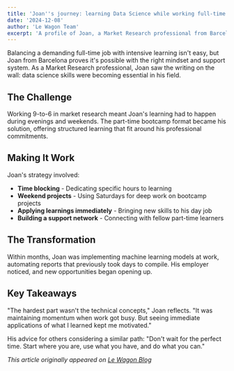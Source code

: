 ```yaml
---
title: 'Joan''s journey: learning Data Science while working full-time'
date: '2024-12-08'
author: 'Le Wagon Team'
excerpt: 'A profile of Joan, a Market Research professional from Barcelona who pursued a part-time Data Science bootcamp while maintaining full-time employment.'
---
```


Balancing a demanding full-time job with intensive learning isn't easy, but Joan from Barcelona proves it's possible with the right mindset and support system. As a Market Research professional, Joan saw the writing on the wall: data science skills were becoming essential in his field.

## The Challenge

Working 9-to-6 in market research meant Joan's learning had to happen during evenings and weekends. The part-time bootcamp format became his solution, offering structured learning that fit around his professional commitments.

## Making It Work

Joan's strategy involved:
- **Time blocking** - Dedicating specific hours to learning
- **Weekend projects** - Using Saturdays for deep work on bootcamp projects
- **Applying learnings immediately** - Bringing new skills to his day job
- **Building a support network** - Connecting with fellow part-time learners

## The Transformation

Within months, Joan was implementing machine learning models at work, automating reports that previously took days to compile. His employer noticed, and new opportunities began opening up.

## Key Takeaways

"The hardest part wasn't the technical concepts," Joan reflects. "It was maintaining momentum when work got busy. But seeing immediate applications of what I learned kept me motivated."

His advice for others considering a similar path: "Don't wait for the perfect time. Start where you are, use what you have, and do what you can."

*This article originally appeared on [Le Wagon Blog](https://blog.lewagon.com/graduate-stories/part-time-data-science-bootcamp-working-full-time-barcelona/)*
